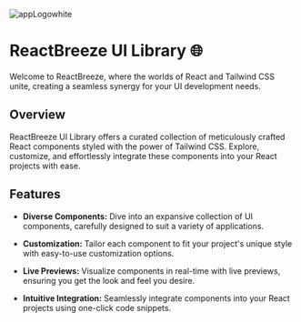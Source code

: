 
![appLogowhite](https://github.com/abhishek-06-singh/ReactBreeze-UI-Library/assets/115978151/1474da51-3da7-46a5-b92a-0220ef982d5c)


# ReactBreeze UI Library 🌐

Welcome to ReactBreeze, where the worlds of React and Tailwind CSS unite, creating a seamless synergy for your UI development needs.

## Overview

ReactBreeze UI Library offers a curated collection of meticulously crafted React components styled with the power of Tailwind CSS. Explore, customize, and effortlessly integrate these components into your React projects with ease.

## Features

- **Diverse Components:** Dive into an expansive collection of UI components, carefully designed to suit a variety of applications.

- **Customization:** Tailor each component to fit your project's unique style with easy-to-use customization options.

- **Live Previews:** Visualize components in real-time with live previews, ensuring you get the look and feel you desire.

- **Intuitive Integration:** Seamlessly integrate components into your React projects using one-click code snippets.



